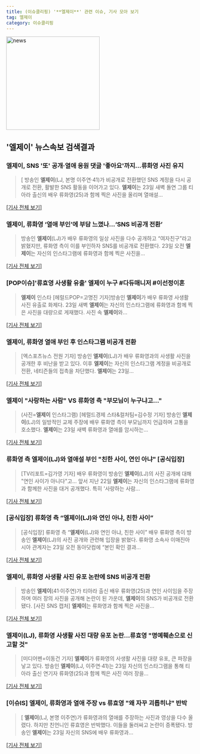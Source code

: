 ```yaml
---
title: (이슈클리핑) '**엘제이**' 관련 이슈, 기사 모아 보기
tag: 엘제이
category: 이슈클리핑
---
```

<img width="250" alt="news" src="https://user-images.githubusercontent.com/42597476/44503468-74a2c480-a6d1-11e8-96ce-d3a2ce3119a1.png">

## **'**엘제이**'** 뉴스속보 검색결과
### **엘제이**, SNS '또' 공개·열애 응원 댓글 '좋아요'까지…류화영 사진 유지

>[ 방송인 **엘제이**(LJ, 본명 이주연·41)가 비공개로 전환했던 SNS 계정을 다시 공개로 전환, 활발한 SNS 활동을 이어가고 있다. **엘제이**는 23일 새벽 돌연 그룹 티아라 출신의 배우 류화영(25)과 함께 찍은 사진을 올리며 열애설...

[[기사 전체 보기]](http://www.mydaily.co.kr/new_yk/html/read.php?newsid=201808231210545268&ext=na)

### **엘제이**, 류화영 ‘열애 부인’에 부담 느꼈나...‘SNS 비공개 전환’

>방송인 **엘제이**(LJ)가 배우 류화영의 일상 사진을 다수 공개하고 “여자친구”라고 밝혔지만, 류화영 측이 이를 부인하자 SNS를 비공개로 전환했다. 23일 오전 **엘제이**는 자신의 인스타그램에 류화영과 함께 찍은 사진을...

[[기사 전체 보기]](http://www.osen.co.kr/article/G1110973438)

### [POP이슈]'류효영 사생활 유출' **엘제이** 누구 #다듀매니저 #이선정이혼

>**엘제이** 인스타 [헤럴드POP=고명진 기자]방송인 **엘제이**가 배우 류화영 사생활 사진 유출로 화제다. 23일 새벽 **엘제이**는 자신의 인스타그램에 류화영과 함께 찍은 사진을 대량으로 게재했다. 사진 속 **엘제이**와...

[[기사 전체 보기]](http://biz.heraldcorp.com/view.php?ud=201808230951438013903_1)

### **엘제이**, 류화영 열애 부인 후 인스타그램 비공개 전환

>[엑스포츠뉴스 전원 기자] 방송인 **엘제이**(LJ)가 배우 류화영과의 사생활 사진을 공개한 후 비난을 받고 있다. 이후 **엘제이**는 자신의 인스타그램 계정을 비공개로 전환, 네티즌들의 접촉을 차단했다.   **엘제이**는 23일...

[[기사 전체 보기]](http://www.xportsnews.com/?ac=article_view&entry_id=1011232)

### **엘제이** "사랑하는 사람" VS 류화영 측 "부모님이 누구냐고…"

>(사진=**엘제이** 인스타그램) [헤럴드경제 스타&컬처팀=김수정 기자] 방송인 **엘제이**(LJ)의 일방적인 교제 주장에 배우 류화영 측이 부모님까지 언급하며 고통을 호소했다. **엘제이**는 23일 새벽 류화영과 열애를 암시하는...

[[기사 전체 보기]](http://biz.heraldcorp.com/culture/view.php?ud=201808230840117586339_1)

### 류화영 측 **엘제이**(LJ)와 열애설 부인 "친한 사이, 연인 아냐" [공식입장]

>[TV리포트=김가영 기자] 배우 류화영이 방송인 **엘제이**(LJ)의 사진 공개에 대해 "연인 사이가 아니다"고... 앞서 지난 22일 **엘제이**는 자신의 인스타그램에 류화영과 함께한 사진을 대거 공개했다. 특히 '사랑하는 사람...

[[기사 전체 보기]](http://www.tvreport.co.kr/?c=news&m=newsview&idx=1076013)

### [공식입장] 류화영 측 “**엘제이**(LJ)와 연인 아냐, 친한 사이”

>[공식입장] 류화영 측 “**엘제이**(LJ)와 연인 아냐, 친한 사이” 배우 류화영 측이 방송인 **엘제이**(LJ)의 사진 공개와 관련해 입장을 밝혔다. 류화영 소속사 이매진아시아 관계자는 23일 오전 동아닷컴에 “본인 확인 결과...

[[기사 전체 보기]](http://sports.donga.com/3/all/20180823/91636886/1)

### **엘제이**, 류화영 사생활 사진 유포 논란에 SNS 비공개 전환

>방송인 **엘제이**(41·이주연)가 티아라 출신 배우 류화영(25)과 연인 사이임을 주장하며 여러 장의 사진을 공개해 논란이 된 가운데, **엘제이**의 SNS가 비공개로 전환됐다. [사진 SNS 캡처] **엘제이**는 류화영과 함께 찍은 사진을...

[[기사 전체 보기]](http://news.joins.com/article/olink/22500688)

### **엘제이**(LJ), 류화영 사생활 사진 대량 유포 논란…류효영 "명예훼손으로 신고할 것"

>[미디어펜=이동건 기자] **엘제이**가 류화영의 사생활 사진을 대량 유포, 큰 파장을 낳고 있다. 방송인 **엘제이**(LJ, 이주연·41)는 23일 자신의 인스타그램을 통해 티아라 출신 연기자 류화영(25)과 함께 찍은 사진 여러 장을...

[[기사 전체 보기]](http://www.mediapen.com/news/view/377753)

### [이슈IS] **엘제이**, 류화영과 열애 주장 vs 류효영 "왜 자꾸 괴롭히냐" 반박

>[ **엘제이**(LJ, 본명 이주연)가 류화영과의 열애를 주장하는 사진과 영상을 다수 올렸다. 하지만 친언니인 류효영은 반박했다. 이들을 둘러싸고 논란이 증폭됐다. 방송인 **엘제이**는 23일 자신의 SNS에 배우 류화영과...

[[기사 전체 보기]](http://isplus.live.joins.com/news/article/aid.asp?aid=22499742)


